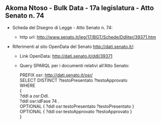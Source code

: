 ## Akoma Ntoso - Bulk Data - 17a legislatura - Atto Senato n. 74 ##

* Scheda del Disegno di Legge - Atto Senato n. 74:
	* http url: http://www.senato.it/leg/17/BGT/Schede/Ddliter/39371.htm

* Riferimenti al sito OpenData del Senato http://dati.senato.it/:
	* Link OpenData: http://dati.senato.it/ddl/39371
	* Query SPARQL per i documenti relativi all'Atto Senato:

        PREFIX osr: <http://dati.senato.it/osr/>  
		SELECT DISTINCT ?testoPresentato ?testoApprovato  
		WHERE  
		{  
		    ?ddl a osr:Ddl.  
		    ?ddl osr:idFase 74 .  
		    OPTIONAL { ?ddl osr:testoPresentato ?testoPresentato }  
		    OPTIONAL { ?ddl osr:testoApprovato ?testoApprovato }  
		}
		